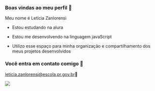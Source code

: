 ### Boas vindas ao meu perfil 💙 

Meu nome é Letícia Zanlorensi 

- Estou estudando na alura
  
- Estou me desenvolvendo na linguagem javaScript

- Utilizo esse espaço para minha organização e compartilhamento dos meus projetos desenvolvidos

### Você entra em contato comigo 💙

leticia.zanlorensi@escola.pr.gov.br🌻


![](https://media.tenor.com/lmIyXrZJj_QAAAAi/walking-to-the-beat-the-smurfs.gif)
